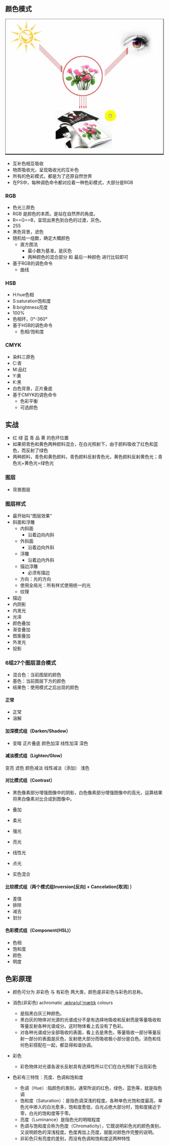 ## 颜色模式
<img src="../images/color模式.png">

* 互补色相互吸收
* 物质吸收光，呈现吸收光的互补色
* 所有的色彩模式，都是为了还原自然世界
* 在PS中，每种调色命令都对应着一种色彩模式，大部分是RGB

### RGB
* 色光三原色
* RGB 是颜色的本质。是站在自然界的角度。
* R==G==B，呈现出黑色到白色的过渡，灰色。
* 255
* 黑色背景，滤色
* 随机给一组数，确定大概颜色
    * 直方图法
        * 最小数为基准，是灰色
        * 两种颜色的混合部分 和 最后一种颜色 进行比较即可
* 基于RGB的调色命令
    * 曲线

### HSB

* H:hue色相
* S:saturation饱和度
* B:brightness亮度
* 100%
* 色相环，0°-360°
* 基于HSB的调色命令
    * 色相/饱和度

### CMYK
* 染料三原色
* C:青
* M:品红
* Y:黄
* K:黑
* 白色背景，正片叠底
* 基于CMYK的调色命令
    * 色彩平衡
    * 可选颜色

## 实战

* 红 绿 蓝 青 品 黄 的色环位置
* 如果把青色和黄色两种颜料混合，在白光照射下，由于颜料吸收了红色和蓝色，而反射了绿色
* 两种颜料，青色和黄色颜料，青色颜料反射青色光，黄色颜料反射黄色光；青色光+黄色光=绿色光

### 图层

* 背景图层

### 图层样式

* 最开始叫“图层效果”
* 斜面和浮雕
    * 内斜面
        * 沿着边向内斜
    * 外斜面
        * 沿着边向外斜
    * 浮雕
        * 沿着边内外斜
    * 描边浮雕
        * 必须有描边
    * 方向：光的方向
    * 使用全局光：所有样式使用统一的光
    * 纹理
* 描边
* 内阴影
* 内发光
* 光泽
* 颜色叠加
* 渐变叠加
* 图案叠加
* 外发光
* 投影

### 6组27个图层混合模式

* 混合色：当前图层的颜色
* 基色：当前图层下方的颜色
* 结果色：使用模式之后出现的颜色

#### 正常

* 正常
* 溶解

#### 加深模式组（Darken/Shadow）

* 变暗
正片叠底
颜色加深
线性加深
深色

#### 减淡模式组（Lighten/Glow）

变亮
滤色
颜色减淡
线性减淡（添加）
浅色

#### 对比模式组（Contrast）

* 黑色像素部分增强图像中的阴影，白色像素部分增强图像中的高光，运算结果将黑白像素对比合成到图像中。

* 叠加
* 柔光
* 强光
* 亮光
* 线性光
* 点光
* 实色混合

#### 比较模式组（两个模式组Inversion[反向] + Cancelation[取消] ）

* 差值
* 排除
* 减去
* 划分

#### 色彩模式组（Component(HSL)）

* 色相
* 饱和度
* 颜色
* 明度


## 色彩原理

* 颜色可分为 非彩色 与 有彩色 两大类，颜色是非彩色与彩色的总称。

* 消色(非彩色) achromatic [,ækrə(ʊ)'mætɪk](非彩色的)  colours
    * 是指黑白灰三种颜色。
    * 黑白灰的物体对光源的光谱成分不是有选择地吸收和反射而是等量吸收和等量反射各种光谱成分。这时物体看上去没有了色彩。
    * 对各种光谱成分全部吸收的表面，看上去是黑色，等量吸收一部分等量反射一部分的表面是灰色，反射绝大部分而吸收极小部分是白色。消色和任何色彩搭配在一起，都显得和谐协调。

* 彩色
    * 彩色物体对光谱各波长反射具有选择性所以它们在白光照射下出现彩色 

* 色彩有三特性：亮度、色调和饱和度
    * 色调（Hue）:指颜色的类别，通常所说的红色，绿色，蓝色等，就是指色调
    * 饱和度（Saturation）：是指色调深浅的程度。各种单色光饱和度最高，单色光中掺入的白光愈多，饱和度愈低，白光占绝大部分时，饱和度接近于零，白光的饱和度等于零。
    * 亮度（Luminance）是指色光的明暗程度
    * 色调与饱和度合称为色度（Chromaticity），它既说明彩色光的颜色类别，又说明颜色的深浅程度。色度再加上亮度，就能对颜色作完整的说明。
    * 非彩色只有亮度的差别，而没有色调和饱和度这两种特性


